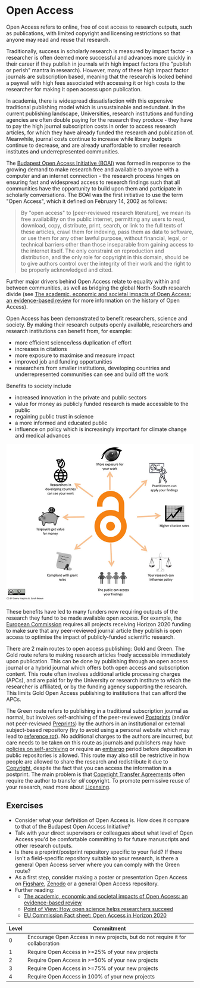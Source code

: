 # Open Access

Open Access refers to online, free of cost access to research outputs, such as publications, with limited copyright and licensing restrictions so that anyone may read and reuse that research.

Traditionally, success in scholarly research is measured by impact factor - a researcher is often deemed more successful and advances more quickly in their career if they publish in journals with high impact factors (the "publish or perish" mantra in research). However, many of these high impact factor journals are subscription based, meaning that the research is locked behind a paywall with high fees associated with accessing it or high costs to the researcher for making it open access upon publication.

In academia, there is widespread dissatisfaction with this expensive traditional publishing model which is unsustainable and redundant. In the current publishing landscape, Universities, research institutions and funding agencies are often double paying for the research they produce - they have to pay the high journal subscription costs in order to access research articles, for which they have already funded the research and publication of. Meanwhile, journal costs continue to increase while library budgets continue to decrease, and are already unaffordable to smaller research institutes and underrepresented communities.

The [Budapest Open Access Initiative (BOAI)](http://www.budapestopenaccessinitiative.org/) was formed in response to the growing demand to make research free and available to anyone with a computer and an internet connection - the research process hinges on ensuring fast and widespread access to research findings such that all communities have the opportunity to build upon them and participate in scholarly conversations. The BOAI was the first initiative to use the term "Open Access", which it defined on February 14, 2002 as follows:
>By "open access" to [peer-reviewed research literature], we mean its free availability on the public internet, permitting any users to read, download, copy, distribute, print, search, or link to the full texts of these articles, crawl them for indexing, pass them as data to software, or use them for any other lawful purpose, without financial, legal, or technical barriers other than those inseparable from gaining access to the internet itself. The only constraint on reproduction and distribution, and the only role for copyright in this domain, should be to give authors control over the integrity of their work and the right to be properly acknowledged and cited.

Further major drivers behind Open Access relate to equality within and between communities, as well as bridging the global North-South research divide (see [The academic, economic and societal impacts of Open Access: an evidence-based review](https://f1000research.com/articles/5-632/v3) for more information on the history of Open Access).

Open Access has been demonstrated to benefit researchers, science and society. By making their research outputs openly available, researchers and research institutions can benefit from, for example:
* more efficient science/less duplication of effort
* increases in citations
* more exposure to maximise and measure impact
* improved job and funding opportunities
* researchers from smaller institutions, developing countries and underrepresented communities can see and build off the work

Benefits to society include
* increased innovation in the private and public sectors
* value for money as publicly funded research is made accessible to the public
* regaining public trust in science
* a more informed and educated public
* influence on policy which is increasingly important for climate change and medical advances

![](../assets/figs/benefits-of-oa-new.jpg)

These benefits have led to many funders now requiring outputs of the research they fund to be made available open access. For example, the [European Commission](http://ec.europa.eu/programmes/horizon2020/node/1031) requires all projects receiving Horizon 2020 funding to make sure that any peer-reviewed journal article they publish is open access to optimise the impact of publicly-funded scientific research.

There are 2 main routes to open access publishing: Gold and Green. The Gold route refers to making research articles freely accessible immediately upon publication. This can be done by publishing through an open access journal or a hybrid journal which offers both open access and subscription content. This route often involves additional article processing charges (APCs), and are paid for by the University or research institute to which the researcher is affiliated, or by the funding agency supporting the research. This limits Gold Open Access publishing to institutions that can afford the APCs.

The Green route refers to publishing in a traditional subscription journal as normal, but involves self-archiving of the peer-reviewed [Postprints](postprints.md) (and/or not peer-reviewed [Preprints](preprints.md)) by the authors in an institutional or external subject-based repository (try to avoid using a personal website which may lead to [reference rot](reference-rot.md)). No additional charges to the authors are incurred, but care needs to be taken on this route as journals and publishers may have [policies on self-archiving](sherpa.ac.uk/romeo) or require an [embargo](embargo.md) period before deposition in public repositories is allowed. This route may also still be restrictive in how people are allowed to share the research and redistribute it due to [Copyright](copyright.md), despite the fact that you can access the information in a postprint. The main problem is that [Copyright Transfer Agreements](copyright-transfer-agreements.md) often require the author to transfer *all* copyright. To promote permissive reuse of your research, read more about [Licensing](licensing.md).


## Exercises

* Consider what your definition of Open Access is. How does it compare to that of the Budapest Open Access Initiative?
* Talk with your direct supervisors or colleagues about what level of Open Access you'd be comfortable committing to for future manuscripts and other research outputs.
* Is there a preprint/postprint repository specific to your field? If there isn't a field-specific repository suitable to your research, is there a general Open Access server where you can comply with the Green route?
* As a first step, consider making a poster or presentation Open Access on [Figshare](https://figshare.com/), [Zenodo](https://zenodo.org/) or a general Open Access repository.
* Further reading:
  * [The academic, economic and societal impacts of Open Access: an evidence-based review](https://f1000research.com/articles/5-632/v3)
  * [Point of View: How open science helps researchers succeed](https://elifesciences.org/articles/16800)
  * [EU Commission Fact sheet: Open Access in Horizon 2020](https://ec.europa.eu/programmes/horizon2020/sites/horizon2020/files/FactSheet_Open_Access.pdf)


| Level | Commitment                                                                      |
|-------|---------------------------------------------------------------------------------|
| 0     | Encourage Open Access in new projects, but do not require it for collaboration  |
| 1     | Require Open Access in >=25% of your new projects                               |
| 2     | Require Open Access in >=50% of your new projects                               |
| 3     | Require Open Access in >=75% of your new projects                               |
| 4     | Require Open Access in 100% of your new projects                                |
